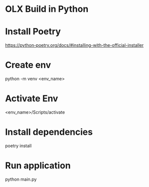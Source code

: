 # OLX Build in Python

# Install Poetry

https://python-poetry.org/docs/#installing-with-the-official-installer

# Create env

python -m venv <env_name>

# Activate Env

<env_name>/Scripts/activate

# Install dependencies

poetry install

# Run application

python main.py
